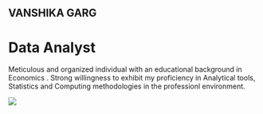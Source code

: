## VANSHIKA GARG
# Data Analyst

Meticulous and organized individual with an educational background in Economics . Strong willingness to exhibit my proficiency in Analytical tools, Statistics and Computing methodologies in the professionl environment.


[![](https://visitcount.itsvg.in/api?id=vanshikaxgarg&label=Profile%20Views&icon=5&pretty=false)](https://visitcount.itsvg.in)
